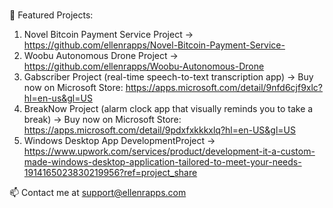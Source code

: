 ### 
🔭 Featured Projects:
1) Novel Bitcoin Payment Service Project -> https://github.com/ellenrapps/Novel-Bitcoin-Payment-Service-
2) Woobu Autonomous Drone Project -> https://github.com/ellenrapps/Woobu-Autonomous-Drone
3) Gabscriber Project (real-time speech-to-text transcription app) -> Buy now on Microsoft Store: https://apps.microsoft.com/detail/9nfd6cjf9xlc?hl=en-us&gl=US
4) BreakNow Project (alarm clock app that visually reminds you to take a break) -> Buy now on Microsoft Store: https://apps.microsoft.com/detail/9pdxfxkkkxlq?hl=en-US&gl=US
5) Windows Desktop App DevelopmentProject -> https://www.upwork.com/services/product/development-it-a-custom-made-windows-desktop-application-tailored-to-meet-your-needs-1914165023830219956?ref=project_share

:mailbox: Contact me at support@ellenrapps.com


